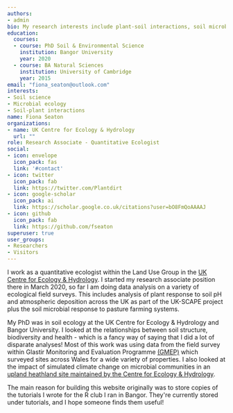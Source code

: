 ```yaml
---
authors:
- admin
bio: My research interests include plant-soil interactions, soil microbial ecology and statistical methods in ecology.
education:
  courses:
  - course: PhD Soil & Environmental Science
    institution: Bangor University
    year: 2020
  - course: BA Natural Sciences
    institution: University of Cambridge
    year: 2015
email: "fiona_seaton@outlook.com"
interests:
- Soil science
- Microbial ecology
- Soil-plant interactions
name: Fiona Seaton
organizations:
- name: UK Centre for Ecology & Hydrology
  url: ""
role: Research Associate - Quantitative Ecologist
social:
- icon: envelope
  icon_pack: fas
  link: '#contact'
- icon: twitter
  icon_pack: fab
  link: https://twitter.com/Plantdirt
- icon: google-scholar
  icon_pack: ai
  link: https://scholar.google.co.uk/citations?user=bO8FmQoAAAAJ
- icon: github
  icon_pack: fab
  link: https://github.com/fseaton
superuser: true
user_groups:
- Researchers
- Visitors
---
```


I work as a quantitative ecologist within the Land Use Group in the [UK Centre for Ecology & Hydrology](https://www.ceh.ac.uk). I started my research associate position there in March 2020, so far I am doing data analysis on a variety of ecological field surveys. This includes analysis of plant response to soil pH and atmospheric deposition across the UK as part of the UK-SCAPE project plus the soil microbial response to pasture farming systems.

My PhD was in soil ecology at the UK Centre for Ecology & Hydrology and Bangor University. I looked at the relationships between soil structure, biodiversity and health - which is a fancy way of saying that I did a lot of disparate analyses! Most of this work was using data from the field survey within Glastir Monitoring and Evaluation Programme [(GMEP)](https://gmep.wales/) which surveyed sites across Wales for a wide variety of properties. I also looked at the impact of simulated climate change on microbial communities in an [upland heathland site maintained by the Centre for Ecology & Hydrology](https://www.ceh.ac.uk/our-science/monitoring-site/experimental-sites-uplands-monitoring-and-soil-research).

The main reason for building this website originally was to store copies of the tutorials I wrote for the R club I ran in Bangor. They're currently stored under tutorials, and I hope someone finds them useful!

